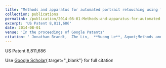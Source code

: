 ```yaml
---
title: "Methods and apparatus for automated portrait retouching using facial feature localization"
collection: publications
permalink: /publication/2014-08-01-Methods-and-apparatus-for-automated-portrait-retouching-using-facial-feature-localization
excerpt: 'US Patent 8,811,686'
date: 2014-08-01
venue: 'In the proceedings of Google Patents'
citation: ' Jonathan Brandt,  Zhe Lin,  **Vuong Le**, &quot;Methods and apparatus for automated portrait retouching using facial feature localization.&quot; In the proceedings of Google Patents, 2014.'
---
```

US Patent 8,811,686

Use [Google Scholar](https://scholar.google.com/scholar?q=Methods+and+apparatus+for+automated+portrait+retouching+using+facial+feature+localization){:target="_blank"} for full citation